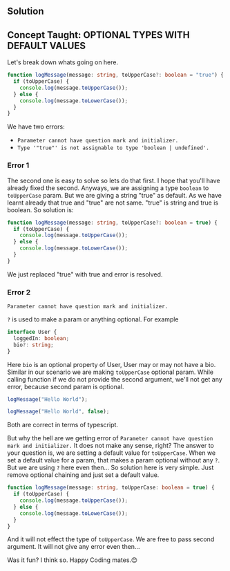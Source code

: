 ## Solution

## Concept Taught: OPTIONAL TYPES WITH DEFAULT VALUES

Let's break down whats going on here.

```typescript
function logMessage(message: string, toUpperCase?: boolean = "true") {
  if (toUpperCase) {
    console.log(message.toUpperCase());
  } else {
    console.log(message.toLowerCase());
  }
}
```

We have two errors:

- `Parameter cannot have question mark and initializer.`
- `Type '"true"' is not assignable to type 'boolean | undefined'.`

### Error 1

The second one is easy to solve so lets do that first. I hope that you'll have already fixed the second. Anyways, we are assigning a type `boolean` to `toUpperCase` param. But we are giving a string "true" as default. As we have learnt already that true and "true" are not same. "true" is string and true is boolean. So solution is:

```typescript
function logMessage(message: string, toUpperCase?: boolean = true) {
  if (toUpperCase) {
    console.log(message.toUpperCase());
  } else {
    console.log(message.toLowerCase());
  }
}
```

We just replaced "true" with true and error is resolved.

### Error 2

```
Parameter cannot have question mark and initializer.
```

`?` is used to make a param or anything optional. For example

```typescript
interface User {
  loggedIn: boolean;
  bio?: string;
}
```

Here `bio` is an optional property of User, User may or may not have a bio.
Similar in our scenario we are making `toUpperCase` optional param. While calling function if we do not provide the second argument, we'll not get any error, because second param is optional.

```typescript
logMessage("Hello World");
```

```typescript
logMessage("Hello World", false);
```

Both are correct in terms of typescript.

But why the hell are we getting error of `Parameter cannot have question mark and initializer.` It does not make any sense, right?
The answer to your question is, we are setting a default value for `toUpperCase`. When we set a default value for a param, that makes a param optional without any `?`. But we are using `?` here even then... So solution here is very simple. Just remove optional chaining and just set a default value.

```typescript
function logMessage(message: string, toUpperCase: boolean = true) {
  if (toUpperCase) {
    console.log(message.toUpperCase());
  } else {
    console.log(message.toLowerCase());
  }
}
```

And it will not effect the type of `toUpperCase`. We are free to pass second argument. It will not give any error even then...

Was it fun? I think so. Happy Coding mates.😊
